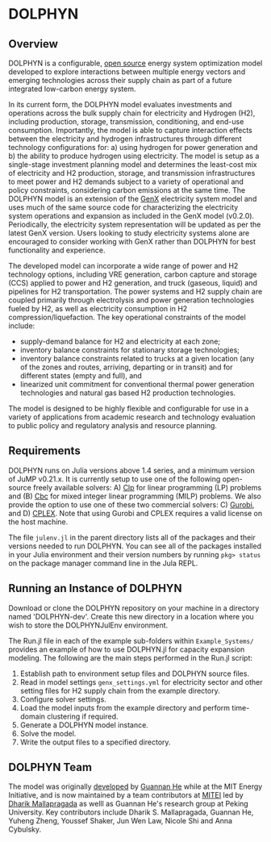 # DOLPHYN
## Overview
DOLPHYN is a configurable, [open source](https://github.com/gn-he/DOLPHYN-dev/blob/main/LICENSE) energy system optimization model developed to  explore interactions between multiple energy vectors and emerging technologies across their supply chain as part of a future integrated low-carbon energy system.


In its current form, the DOLPHYN model evaluates investments and operations across the bulk supply chain for electricity and Hydrogen (H2), including production, storage, transmission, conditioning, and end-use consumption. Importantly, the model is able to capture interaction effects between the electricity and hydrogen infrastructures through different technology configurations for: a) using hydrogen for power generation and b) the ability to produce hydrogen using electricity. The model is setup  as a single-stage investment planning model and determines the least-cost mix of electricity and H2 production, storage, and transmission infrastructures to meet power and H2 demands subject to a variety of operational and policy constraints, considering carbon emissions at the same time. The DOLPHYN model is an extension of the [GenX](https://github.com/GenXProject/GenX) electricity system model and uses much of the same source code for characterizing the electricity system operations and expansion as included in the GenX model (v0.2.0). Periodically, the electricity system representation will be updated as per the latest GenX version. Users looking to study electricity systems alone are encouraged to consider working with GenX rather than DOLPHYN for best functionality and experience.


The developed model can incorporate a wide range of power and H2 technology options, including VRE generation, carbon capture and storage (CCS) applied to power and H2 generation, and truck (gaseous, liquid) and pipelines for H2 transportation. The power systems and H2 supply chain are coupled primarily through electrolysis and power generation technologies fueled by H2, as well as electricity consumption in H2 compression/liquefaction. 
The key operational constraints of the model include: 
+ supply-demand balance for H2 and electricity at each zone;
+ inventory balance constraints for stationary storage technologies;
+ inventory balance constraints related to trucks at a given location (any of the zones and routes, arriving, departing or in transit) and for different states (empty and full), and
+ linearized unit commitment for conventional thermal power generation technologies and natural gas based H2 production technologies.

 The model is designed to be highly flexible and configurable for use in a variety of applications from academic research and technology evaluation to public policy and regulatory analysis and resource planning. 

 
## Requirements

DOLPHYN runs on Julia versions above 1.4 series, and a minimum version of JuMP v0.21.x. It is currently setup to use one of the following open-source freely available solvers: A) [Clp](https://github.com/jump-dev/Clp.jl) for linear programming (LP) problems and (B) [Cbc](https://github.com/jump-dev/Cbc.jl) for mixed integer linear programming (MILP) problems. We also provide the option to use one of these two commercial solvers: C) [Gurobi](https://www.gurobi.com), and D) [CPLEX](https://www.ibm.com/analytics/cplex-optimizer). Note that using Gurobi and CPLEX requires a valid license on the host machine. 

The file `julenv.jl` in the parent directory lists all of the packages and their versions needed to run DOLPHYN. You can see all of the packages installed in your Julia environment and their version numbers by running `pkg> status` on the package manager command line in the Jula REPL.

## Running an Instance of DOLPHYN

Download or clone the DOLPHYN repository on your machine in a directory named 'DOLPHYN-dev'. Create this new directory in a location where you wish to store the DOLPHYNJulEnv environment.

The Run.jl file in each of the example sub-folders within `Example_Systems/` provides an example of how to use DOLPHYN.jl for capacity expansion modeling. The following are the main steps performed in the Run.jl script:

1. Establish path to environment setup files and DOLPHYN source files.
2. Read in model settings `genx_settings.yml` for electricity sector and other setting files for H2 supply chain from the example directory.
3. Configure solver settings.
4. Load the model inputs from the example directory and perform time-domain clustering if required.
5. Generate a DOLPHYN model instance.
6. Solve the model.
7. Write the output files to a specified directory.

## DOLPHYN Team
The model was originally [developed](https://pubs.rsc.org/en/content/articlehtml/2021/ee/d1ee00627d) by [Guannan He](https://www.guannanhe.com/) while at the MIT Energy Initiative, and is now maintained by a team contributors at [MITEI](https://energy.mit.edu/) led by [Dharik Mallapragada](http://mallapragada.mit.edu/) as welll as Guannan He's research group at Peking University. Key contributors include Dharik S. Mallapragada, Guannan He, Yuheng Zheng, Youssef Shaker, Jun Wen Law, Nicole Shi and Anna Cybulsky. 